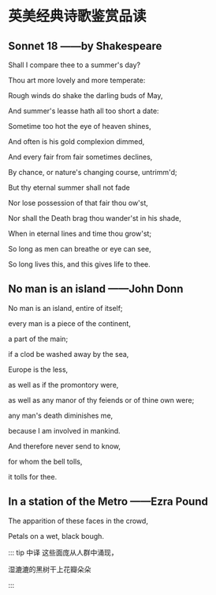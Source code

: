 # 英美经典诗歌鉴赏品读

## Sonnet 18   ——by Shakespeare

Shall I compare thee to a summer's day?

Thou art more lovely and more temperate:

Rough winds do shake the darling buds of May,

And summer's leasse hath all too short a date:

Sometime too hot the eye of heaven shines,

And often is his gold complexion dimmed,

And every fair from fair sometimes declines, 

By chance, or nature's changing course, untrimm'd;

But thy eternal summer shall not fade

Nor lose possession of that fair thou ow'st,

Nor shall the Death brag thou wander'st in his shade,

When in eternal lines and time thou grow'st;

So long as men can breathe or eye can see,

So long lives this, and this gives life to thee.

## No man is an island  ——John Donn

No man is an island, entire of itself;

every man is a piece of the continent,

a part of the main;

if a clod be washed away by the sea,

Europe is the less,

as well as if the promontory were,

as well as any manor of thy feiends or of thine own were;

any man's death diminishes me,

because I am involved in mankind.

And therefore never send to know,

for whom the bell tolls,

it tolls for thee.

## In a station of the Metro  ——Ezra Pound

The apparition of these faces in the crowd,

Petals on a wet, black bough.

::: tip 中译
这些面庞从人群中涌现，

湿漉漉的黑树干上花瓣朵朵

:::

